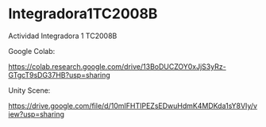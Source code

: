 # Integradora1TC2008B
Actividad Integradora 1 TC2008B


Google Colab:

https://colab.research.google.com/drive/13BoDUCZOY0xJjS3yRz-GTgcT9sDG37HB?usp=sharing

Unity Scene:

https://drive.google.com/file/d/10mIFHTIPEZsEDwuHdmK4MDKda1sY8VIy/view?usp=sharing
